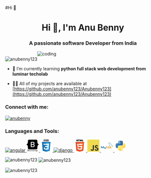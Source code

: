 #Hi 👋
<h1 align="center">Hi 👋, I'm Anu Benny</h1>
<h3 align="center">A passionate software Developer from India</h3>
<img align="right" alt="coding" width="400" src="https://media0.giphy.com/media/hpXdHPfFI5wTABdDx9/200w.gif"
<p align="left"> <img src="https://komarev.com/ghpvc/?username=anubenny123&label=Profile%20views&color=0e75b6&style=flat" alt="anubenny123" /> </p>

- 🌱 I’m currently learning **python full stack web development from luminar techolab**

- 👨‍💻 All of my projects are available at [https://github.com/anubenny123/Anubenny123](https://github.com/anubenny123/Anubenny123)

<h3 align="left">Connect with me:</h3>
<p align="left">
<a href="https://linkedin.com/in/anubenny" target="blank"><img align="center" src="https://raw.githubusercontent.com/rahuldkjain/github-profile-readme-generator/master/src/images/icons/Social/linked-in-alt.svg" alt="anubenny" height="30" width="40" /></a>
</p>

<h3 align="left">Languages and Tools:</h3>
<p align="left"> <a href="https://angular.io" target="_blank" rel="noreferrer"> <img src="https://angular.io/assets/images/logos/angular/angular.svg" alt="angular" width="40" height="40"/> </a> <a href="https://getbootstrap.com" target="_blank" rel="noreferrer"> <img src="https://raw.githubusercontent.com/devicons/devicon/master/icons/bootstrap/bootstrap-plain-wordmark.svg" alt="bootstrap" width="40" height="40"/> </a> <a href="https://www.w3schools.com/css/" target="_blank" rel="noreferrer"> <img src="https://raw.githubusercontent.com/devicons/devicon/master/icons/css3/css3-original-wordmark.svg" alt="css3" width="40" height="40"/> </a> <a href="https://www.djangoproject.com/" target="_blank" rel="noreferrer"> <img src="https://cdn.worldvectorlogo.com/logos/django.svg" alt="django" width="40" height="40"/> </a> <a href="https://www.w3.org/html/" target="_blank" rel="noreferrer"> <img src="https://raw.githubusercontent.com/devicons/devicon/master/icons/html5/html5-original-wordmark.svg" alt="html5" width="40" height="40"/> </a> <a href="https://developer.mozilla.org/en-US/docs/Web/JavaScript" target="_blank" rel="noreferrer"> <img src="https://raw.githubusercontent.com/devicons/devicon/master/icons/javascript/javascript-original.svg" alt="javascript" width="40" height="40"/> </a> <a href="https://www.mysql.com/" target="_blank" rel="noreferrer"> <img src="https://raw.githubusercontent.com/devicons/devicon/master/icons/mysql/mysql-original-wordmark.svg" alt="mysql" width="40" height="40"/> </a> <a href="https://www.python.org" target="_blank" rel="noreferrer"> <img src="https://raw.githubusercontent.com/devicons/devicon/master/icons/python/python-original.svg" alt="python" width="40" height="40"/> </a> </p>

<p><img align="left" src="https://github-readme-stats.vercel.app/api/top-langs?username=anubenny123&show_icons=true&locale=en&layout=compact" alt="anubenny123" /></p>

<p>&nbsp;<img align="center" src="https://github-readme-stats.vercel.app/api?username=anubenny123&show_icons=true&locale=en" alt="anubenny123" /></p>

<p><img align="center" src="https://github-readme-streak-stats.herokuapp.com/?user=anubenny123&" alt="anubenny123" /></p>
